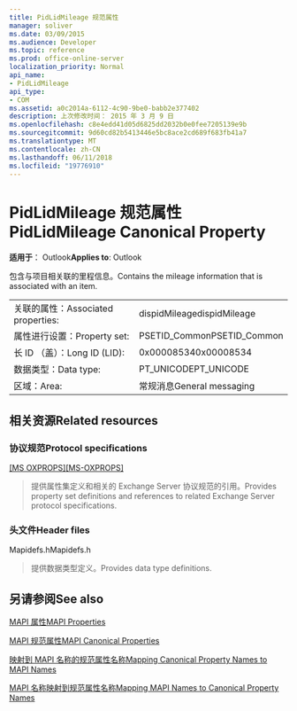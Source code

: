 ```yaml
---
title: PidLidMileage 规范属性
manager: soliver
ms.date: 03/09/2015
ms.audience: Developer
ms.topic: reference
ms.prod: office-online-server
localization_priority: Normal
api_name:
- PidLidMileage
api_type:
- COM
ms.assetid: a0c2014a-6112-4c90-9be0-babb2e377402
description: 上次修改时间： 2015 年 3 月 9 日
ms.openlocfilehash: c8e4edd41d05d6825dd2032b0e0fee7205139e9b
ms.sourcegitcommit: 9d60cd82b5413446e5bc8ace2cd689f683fb41a7
ms.translationtype: MT
ms.contentlocale: zh-CN
ms.lasthandoff: 06/11/2018
ms.locfileid: "19776910"
---
```

# <a name="pidlidmileage-canonical-property"></a><span data-ttu-id="b5565-103">PidLidMileage 规范属性</span><span class="sxs-lookup"><span data-stu-id="b5565-103">PidLidMileage Canonical Property</span></span>

  
  
<span data-ttu-id="b5565-104">**适用于**： Outlook</span><span class="sxs-lookup"><span data-stu-id="b5565-104">**Applies to**: Outlook</span></span> 
  
<span data-ttu-id="b5565-105">包含与项目相关联的里程信息。</span><span class="sxs-lookup"><span data-stu-id="b5565-105">Contains the mileage information that is associated with an item.</span></span>
  
|||
|:-----|:-----|
|<span data-ttu-id="b5565-106">关联的属性：</span><span class="sxs-lookup"><span data-stu-id="b5565-106">Associated properties:</span></span>  <br/> |<span data-ttu-id="b5565-107">dispidMileage</span><span class="sxs-lookup"><span data-stu-id="b5565-107">dispidMileage</span></span>  <br/> |
|<span data-ttu-id="b5565-108">属性进行设置：</span><span class="sxs-lookup"><span data-stu-id="b5565-108">Property set:</span></span>  <br/> |<span data-ttu-id="b5565-109">PSETID_Common</span><span class="sxs-lookup"><span data-stu-id="b5565-109">PSETID_Common</span></span>  <br/> |
|<span data-ttu-id="b5565-110">长 ID （盖）：</span><span class="sxs-lookup"><span data-stu-id="b5565-110">Long ID (LID):</span></span>  <br/> |<span data-ttu-id="b5565-111">0x00008534</span><span class="sxs-lookup"><span data-stu-id="b5565-111">0x00008534</span></span>  <br/> |
|<span data-ttu-id="b5565-112">数据类型：</span><span class="sxs-lookup"><span data-stu-id="b5565-112">Data type:</span></span>  <br/> |<span data-ttu-id="b5565-113">PT_UNICODE</span><span class="sxs-lookup"><span data-stu-id="b5565-113">PT_UNICODE</span></span>  <br/> |
|<span data-ttu-id="b5565-114">区域：</span><span class="sxs-lookup"><span data-stu-id="b5565-114">Area:</span></span>  <br/> |<span data-ttu-id="b5565-115">常规消息</span><span class="sxs-lookup"><span data-stu-id="b5565-115">General messaging</span></span>  <br/> |
   
## <a name="related-resources"></a><span data-ttu-id="b5565-116">相关资源</span><span class="sxs-lookup"><span data-stu-id="b5565-116">Related resources</span></span>

### <a name="protocol-specifications"></a><span data-ttu-id="b5565-117">协议规范</span><span class="sxs-lookup"><span data-stu-id="b5565-117">Protocol specifications</span></span>

<span data-ttu-id="b5565-118">[[MS OXPROPS]](http://msdn.microsoft.com/library/f6ab1613-aefe-447d-a49c-18217230b148%28Office.15%29.aspx)</span><span class="sxs-lookup"><span data-stu-id="b5565-118">[[MS-OXPROPS]](http://msdn.microsoft.com/library/f6ab1613-aefe-447d-a49c-18217230b148%28Office.15%29.aspx)</span></span>
  
> <span data-ttu-id="b5565-119">提供属性集定义和相关的 Exchange Server 协议规范的引用。</span><span class="sxs-lookup"><span data-stu-id="b5565-119">Provides property set definitions and references to related Exchange Server protocol specifications.</span></span>
    
### <a name="header-files"></a><span data-ttu-id="b5565-120">头文件</span><span class="sxs-lookup"><span data-stu-id="b5565-120">Header files</span></span>

<span data-ttu-id="b5565-121">Mapidefs.h</span><span class="sxs-lookup"><span data-stu-id="b5565-121">Mapidefs.h</span></span>
  
> <span data-ttu-id="b5565-122">提供数据类型定义。</span><span class="sxs-lookup"><span data-stu-id="b5565-122">Provides data type definitions.</span></span>
    
## <a name="see-also"></a><span data-ttu-id="b5565-123">另请参阅</span><span class="sxs-lookup"><span data-stu-id="b5565-123">See also</span></span>



[<span data-ttu-id="b5565-124">MAPI 属性</span><span class="sxs-lookup"><span data-stu-id="b5565-124">MAPI Properties</span></span>](mapi-properties.md)
  
[<span data-ttu-id="b5565-125">MAPI 规范属性</span><span class="sxs-lookup"><span data-stu-id="b5565-125">MAPI Canonical Properties</span></span>](mapi-canonical-properties.md)
  
[<span data-ttu-id="b5565-126">映射到 MAPI 名称的规范属性名称</span><span class="sxs-lookup"><span data-stu-id="b5565-126">Mapping Canonical Property Names to MAPI Names</span></span>](mapping-canonical-property-names-to-mapi-names.md)
  
[<span data-ttu-id="b5565-127">MAPI 名称映射到规范属性名称</span><span class="sxs-lookup"><span data-stu-id="b5565-127">Mapping MAPI Names to Canonical Property Names</span></span>](mapping-mapi-names-to-canonical-property-names.md)


